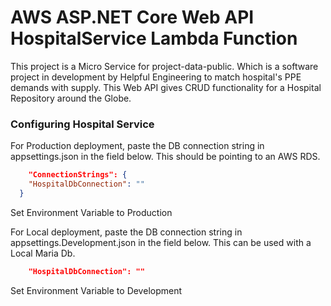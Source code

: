 # AWS ASP.NET Core Web API HospitalService Lambda Function

This project is a Micro Service for project-data-public. Which is a software project in development by Helpful Engineering to match hospital's PPE demands with supply. This Web API gives CRUD functionality for a Hospital Repository around the Globe.

### Configuring Hospital Service ###

For Production deployment, paste the DB connection string in appsettings.json in the field below. This should be pointing to an AWS RDS.
```json
    "ConnectionStrings": {
    "HospitalDbConnection": ""
  }
```
Set Environment Variable to Production 

For Local deployment, paste the DB connection string in appsettings.Development.json in the field below. This can be used with a Local Maria Db.
```json   
    "HospitalDbConnection": ""  
```
Set Environment Variable to Development

